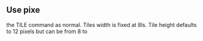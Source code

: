 ## Use pixe

the TILE command as normal. Tiles width is fixed at 8ls. Tile height defaults to 12 pixels but can be from 8 to